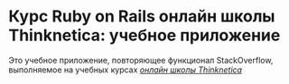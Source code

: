 # Курс Ruby on Rails онлайн школы Thinknetica: учебное приложение
Это учебное приложение, повторяющее функционал StackOverflow, выполняемое на учебных курсах [*онлайн школы Thinknetica*](http://connect.thinknetica.com/)